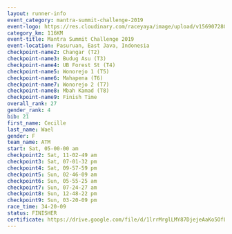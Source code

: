 ```yaml
---
layout: runner-info 
event_category: mantra-summit-challenge-2019 
event-logo: https://res.cloudinary.com/raceyaya/image/upload/v1569072809/logo/mantra-image_segrbx.jpg
category_km: 116KM 
event-title: Mantra Summit Challenge 2019 
event-location: Pasuruan, East Java, Indonesia 
checkpoint-name2: Changar (T2) 
checkpoint-name3: Budug Asu (T3) 
checkpoint-name4: UB Forest St (T4) 
checkpoint-name5: Wonorejo 1 (T5) 
checkpoint-name6: Mahapena (T6) 
checkpoint-name7: Wonorejo 2 (T7) 
checkpoint-name8: Mbah Kamad (T8) 
checkpoint-name9: Finish Time
overall_rank: 27
gender_rank: 4
bib: 21
first_name: Cecille
last_name: Wael
gender: F
team_name: ATM
start: Sat, 05-00-00 am
checkpoint2: Sat, 11-02-49 am
checkpoint3: Sat, 07-01-32 pm
checkpoint4: Sat, 09-57-59 pm
checkpoint5: Sun, 02-46-09 am
checkpoint6: Sun, 05-55-25 am
checkpoint7: Sun, 07-24-27 am
checkpoint8: Sun, 12-48-22 pm
checkpoint9: Sun, 03-20-09 pm
race_time: 34-20-09
status: FINISHER
certificate: https://drive.google.com/file/d/1lrrMrglLMY87DjejeAaKo5OfLWjdy0_N/view?usp=sharing
---
```

